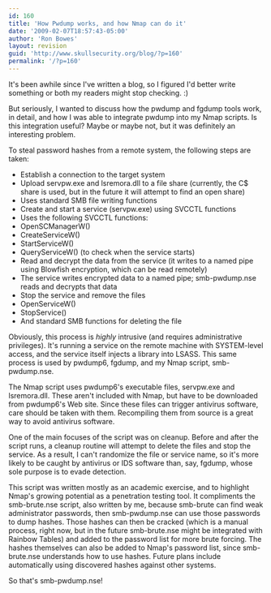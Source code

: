 ```yaml
---
id: 160
title: 'How Pwdump works, and how Nmap can do it'
date: '2009-02-07T18:57:43-05:00'
author: 'Ron Bowes'
layout: revision
guid: 'http://www.skullsecurity.org/blog/?p=160'
permalink: '/?p=160'
---
```


It's been awhile since I've written a blog, so I figured I'd better write something or both my readers might stop checking. :)

But seriously, I wanted to discuss how the pwdump and fgdump tools work, in detail, and how I was able to integrate pwdump into my Nmap scripts. Is this integration useful? Maybe or maybe not, but it was definitely an interesting problem.

To steal password hashes from a remote system, the following steps are taken:

- Establish a connection to the target system
- Upload servpw.exe and lsremora.dll to a file share (currently, the C$ share is used, but in the future it will attempt to find an open share)
- Uses standard SMB file writing functions
- Create and start a service (servpw.exe) using SVCCTL functions
- Uses the following SVCCTL functions:
- OpenSCManagerW()
- CreateServiceW()
- StartServiceW()
- QueryServiceW() (to check when the service starts)
- Read and decrypt the data from the service (it writes to a named pipe using Blowfish encryption, which can be read remotely)
- The service writes encrypted data to a named pipe; smb-pwdump.nse reads and decrypts that data
- Stop the service and remove the files
- OpenServiceW()
- StopService()
- And standard SMB functions for deleting the file

Obviously, this process is *highly* intrusive (and requires administrative privileges). It's running a service on the remote machine with SYSTEM-level access, and the service itself injects a library into LSASS. This same process is used by pwdump6, fgdump, and my Nmap script, smb-pwdump.nse.

The Nmap script uses pwdump6's executable files, servpw.exe and lsremora.dll. These aren't included with Nmap, but have to be downloaded from pwdump6's Web site. Since these files can trigger antivirus software, care should be taken with them. Recompiling them from source is a great way to avoid antivirus software.

One of the main focuses of the script was on cleanup. Before and after the script runs, a cleanup routine will attempt to delete the files and stop the service. As a result, I can't randomize the file or service name, so it's more likely to be caught by antivirus or IDS software than, say, fgdump, whose sole purpose is to evade detection.

This script was written mostly as an academic exercise, and to highlight Nmap's growing potential as a penetration testing tool. It compliments the smb-brute.nse script, also written by me, because smb-brute can find weak administrator passwords, then smb-pwdump.nse can use those passwords to dump hashes. Those hashes can then be cracked (which is a manual process, right now, but in the future smb-brute.nse might be integrated with Rainbow Tables) and added to the password list for more brute forcing. The hashes themselves can also be added to Nmap's password list, since smb-brute.nse understands how to use hashes. Future plans include automatically using discovered hashes against other systems.

So that's smb-pwdump.nse!